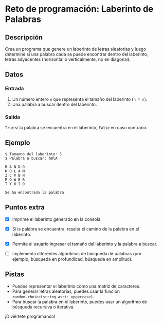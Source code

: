 # Reto de programación: Laberinto de Palabras

## Descripción

Crea un programa que genere un laberinto de letras aleatorias y luego determine si una palabra dada se puede encontrar dentro del laberinto, letras adyacentes (horizontal o verticalmente, no en diagonal).

## Datos

### Entrada

1. Un número entero `n` que representa el tamaño del laberinto (`n * n`).
2. Una palabra a buscar dentro del laberinto.

### Salida

`True` si la palabra se encuentra en el laberinto, `False` en caso contrario.

## Ejemplo

```stdout
$ Tamanno del laberinto: 5
$ Palabra a buscar: hOlA

R A N D O
H O L A M
Z C V B N
P Q W E R
T Y U I O

Se ha encontrado la palabra
```

## Puntos extra

* [x] Imprime el laberinto generado en la consola.

* [x] Si la palabra se encuentra, resalta el camino de la palabra en el laberinto.

* [x] Permite al usuario ingresar el tamaño del laberinto y la palabra a buscar.

* [ ] Implementa diferentes algoritmos de búsqueda de palabras (por ejemplo, búsqueda en profundidad, búsqueda en amplitud).

## Pistas

* Puedes representar el laberinto como una matriz de caracteres.
* Para generar letras aleatorias, puedes usar la función `random.choice(string.ascii_uppercase)`.
* Para buscar la palabra en el laberinto, puedes usar un algoritmo de búsqueda recursiva o iterativa.

¡Diviértete programando!
